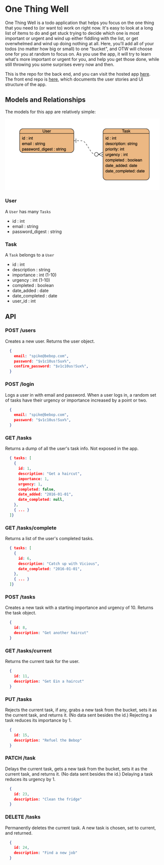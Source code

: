 # One Thing Well

One Thing Well is a todo application that helps you focus on the one thing that you need to (or want to) work on right now. It's easy to look at a long list of items to do and get stuck trying to decide which one is most important or urgent and wind up either fiddling with the list, or get overwhelmed and wind up doing nothing at all. Here, you'll add all of your todos (no matter how big or small) to one "bucket", and OTW will choose one for you at random to focus on. As you use the app, it will try to learn what's more important or urgent for you, and help you get those done, while still throwing you some surprises every now and then.

This is the repo for the back end, and you can visit the hosted app [here](http://some.hosting.service/myapp). The front end repo is [here](http://github.com/itsame/myapp-backend), which documents the user stories and UI structure of the app.

## Models and Relationships

The models for this app are relatively simple:

![One Thing Well ERD](readme/OTW10_erd.png)

### User

A `User` has many `Tasks`

* id : int
* email : string
* password_digest : string

### Task

A `Task` belongs to a `User`

* id : int
* description : string
* importance : int (1-10)
* urgency : int (1-10)
* completed : boolean
* date_added : date
* date_completed : date
* user_id : int

## API

### POST /users

Creates a new user. Returns the user object.

```json
  { 
    email: "spike@bebop.com",
    password: "$v1c10us!Sux%",
    confirm_password: "$v1c10us!Sux%",
  }
```

### POST /login

Logs a user in with email and password. When a user logs in, a random set of tasks have their urgency or importance increased by a point or two.

```json
  { 
    email: "spike@bebop.com",
    password: "$v1c10us!Sux%",
  }
```

### GET /tasks

Returns a dump of all the user's task info. Not exposed in the app.

```json
  { tasks: [
    {
      id: 1,
      description: "Get a haircut",
      importance: 1,
      urgency: 1,
      completed: false,
      date_added: "2016-01-01",
      date_completed: null,
    },
    { ... }
  ]}
```

### GET /tasks/complete

Returns a list of the user's completed tasks.  

```json
  { tasks: [
    { 
      id: 6,
      description: "Catch up with Vicious",
      date_completed: "2016-01-01",
    },
    { ... }
  ]}
```

### POST /tasks

Creates a new task with a starting importance and urgency of 10. Returns the task object.

```json
  { 
    id: 8,
    description: "Get another haircut"
  }
```

### GET /tasks/current

Returns the current task for the user.

```json
  {
    id: 11,
    description: "Get Ein a haircut"
  }
```

### PUT /tasks

Rejects the current task, if any, grabs a new task from the bucket, sets it as the current task, and returns it. (No data sent besides the id.) Rejecting a task reduces its importance by 1.

```json
  {
    id: 15,
    description: "Refuel the Bebop"
  }
```

### PATCH /task

Delays the current task, gets a new task from the bucket, sets it as the current task, and returns it. (No data sent besides the id.) Delaying a task reduces its urgency by 1.

```json
  {
    id: 23,
    description: "Clean the fridge"
  }
```

### DELETE /tasks

Permanently deletes the current task. A new task is chosen, set to current, and returned.

```json
  {
    id: 24,
    description: "Find a new job"
  }
```
